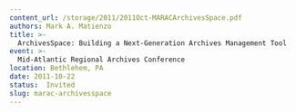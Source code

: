 ```yaml
---
content_url: /storage/2011/2011Oct-MARACArchivesSpace.pdf
authors: Mark A. Matienzo
title: >-
  ArchivesSpace: Building a Next-Generation Archives Management Tool
event: >-
  Mid-Atlantic Regional Archives Conference
location: Bethlehem, PA
date: 2011-10-22
status:  Invited
slug: marac-archivesspace
---
```

